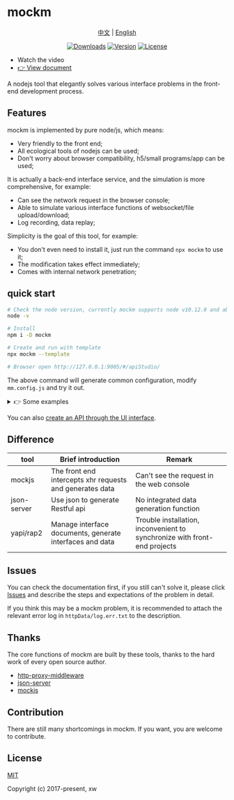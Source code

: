 # mockm
<p align="center">
  <a href="https://github.com/wll8/mockm/blob/dev/README.zh.md">中文</a> |
  <a href="https://github.com/wll8/mockm/blob/dev/README.md">English</a>
<p>
<p align="center">
  <a href="https://www.npmjs.com/package/mockm"><img src="https://img.shields.io/npm/dt/mockm" alt="Downloads"></a>
  <a href="https://www.npmjs.com/package/mockm"><img src="https://img.shields.io/npm/v/mockm" alt="Version"></a>
  <a href="https://www.npmjs.com/package/mockm"><img src="https://img.shields.io/npm/l/mockm" alt="License"></a>
<p>

- Watch the video
- [👉 View document](https://hongqiye.com/doc/mockm/)

A nodejs tool that elegantly solves various interface problems in the front-end development process.

## Features
mockm is implemented by pure node/js, which means:
  - Very friendly to the front end;
  - All ecological tools of nodejs can be used;
  - Don't worry about browser compatibility, h5/small programs/app can be used;

It is actually a back-end interface service, and the simulation is more comprehensive, for example:
  - Can see the network request in the browser console;
  - Able to simulate various interface functions of websocket/file upload/download;
  - Log recording, data replay;

Simplicity is the goal of this tool, for example:
  - You don't even need to install it, just run the command `npx mockm` to use it;
  - The modification takes effect immediately;
  - Comes with internal network penetration;
  
## quick start
``` sh
# Check the node version, currently mockm supports node v10.12.0 and above
node -v

# Install
npm i -D mockm

# Create and run with template
npx mockm --template 

# Browser open http://127.0.0.1:9005/#/apiStudio/
```

The above command will generate common configuration, modify `mm.config.js` and try it out.


<details>
<summary>👉 Some examples</summary>

``` js
/**
 * @see: https://www.hongqiye.com/doc/mockm/config/option.html
 * @type {import('mockm/@types/config').Config}
 */
module.exports = util => {
  return  {
    // The interface of the proxy backend, if not, leave it blank
    proxy: {
      // root node
      '/': `https://httpbin.org/`,
      
      // interface forwarding
      '/get': `https://www.httpbin.org/ip`,
      
      // Modify the json in the response body
      '/anything/mid': [`headers.Host`, `xxxxxx`],

      // Use the function to modify the response body
      '/anything/proxy/fn':[({req, json}) => {
        return (json.method + req.method).toLowerCase() // getget
      }],
    },

    // Interface written by yourself
    api: {
      // When it is a basic data type, directly return the data, this interface returns {"msg":"ok"}
      '/api/1': {msg: `ok`},

      // can also return data like express
      '/api/2' (req, res) {
        res.send({msg: `ok`})
      },

      // An interface that can only be accessed using the post method
      'post /api/3': {msg: `ok`},

      // A websocket interface, will send the received message
      'ws /api/4' (ws, req) {
        ws.on(`message`, (msg) => ws.send(msg))
      },

      // An interface to download files
      '/file' (req, res) {
        res.download(__filename)
      },

      // Get the parameters of the dynamic interface path code
      '/status/:code' (req, res) {
        res.json({statusCode: req.params.code})
      },
    },
    
    // Automatically generate Restful API
    db: {
      'users': util.libObj.mockjs.mock({
        'data|15-23': [ // Randomly generate 15 to 23 data
          {
            'id|+1': 1, // id increments from 1
            name: `@cname`, // Randomly generate Chinese name
            'sex|1': [`male`, `female`, `secret`], // Gender randomly choose one from these three options
          },
        ]
      }).data,
    },
  }
}
```

</details>

You can also [create an API through the UI interface](https://hongqiye.com/doc/mockm/use/webui.html#%E6%8E%A5%E5%8F%A3%E7%BC%96%E8%BE%91).

## Difference

| tool        | Brief introduction | Remark
| ----------- | ---- | ----
| mockjs      | The front end intercepts xhr requests and generates data  | Can't see the request in the web console
| json-server | Use json to generate Restful api  | No integrated data generation function
| yapi/rap2 | Manage interface documents, generate interfaces and data  | Trouble installation, inconvenient to synchronize with front-end projects


## Issues
You can check the documentation first, if you still can't solve it, please click [Issues](https://github.com/wll8/mockm/issues) and describe the steps and expectations of the problem in detail.

If you think this may be a mockm problem, it is recommended to attach the relevant error log in `httpData/log.err.txt` to the description.

## Thanks
The core functions of mockm are built by these tools, thanks to the hard work of every open source author.
- [http-proxy-middleware](https://github.com/chimurai/http-proxy-middleware)
- [json-server](https://github.com/typicode/json-server)
- [mockjs](https://github.com/nuysoft/Mock)

## Contribution
There are still many shortcomings in mockm. If you want, you are welcome to contribute.

## License
[MIT](https://opensource.org/licenses/MIT)

Copyright (c) 2017-present, xw


